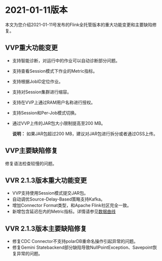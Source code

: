 # 2021-01-11版本

本文为您介绍2021-01-11号发布的Flink全托管版本的重大功能变更和主要缺陷修复。

## VVP重大功能变更

-   支持智能诊断，对运行中的作业可以自动诊断部分问题。
-   支持查看Session模式下作业的Metric指标。
-   支持根据JobID定位作业。
-   支持对Session集群进行缩容。
-   支持在VVP上通过RAM用户名称进行授权。
-   支持Session和Per-Job模式切换。
-   通过VVP上传的JAR包大小限制提高至200 MB。

    **说明：** 如果JAR包超过200 MB，建议对JAR包进行拆分或者通过OSS上传。


## VVP主要缺陷修复

修复语法检查较慢的问题。

## VVR 2.1.3版本重大功能变更

-   VVP支持使用Session模式提交JAR包。
-   自动调优Source-Delay-Based策略支持Kafka。
-   增加Connector Format类型，和Apache Flink社区完全一致。
-   新增包含延迟在内的Metric指标。详情请参见[数据曲线](/cn.zh-CN/Flink全托管/运维管理/作业运维.md)

## VVR 2.1.3版本主要缺陷修复

-   修复CDC Connector不支持polarDB重命名操作引起异常的问题。
-   修复Gemini Statebackend部分缺陷导致NullPointException、Savepoint恢复异常的问题。

